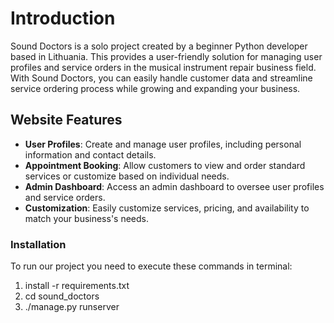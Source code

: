 # Introduction
Sound Doctors is a solo project created by a beginner Python developer based in Lithuania. This provides a user-friendly solution for managing user profiles and service orders in the musical instrument repair business field. With Sound Doctors, you can easily handle customer data and streamline service ordering process while growing and expanding your business.

## Website Features
- **User Profiles**: Create and manage user profiles, including personal information and contact details.
- **Appointment Booking**: Allow customers to view and order standard services or customize based on individual needs.
- **Admin Dashboard**: Access an admin dashboard to oversee user profiles and service orders.
- **Customization**: Easily customize services, pricing, and availability to match your business's needs.

### Installation
To run our project you need to execute these commands in terminal:
1) install -r requirements.txt
2) cd sound_doctors
3) ./manage.py runserver
